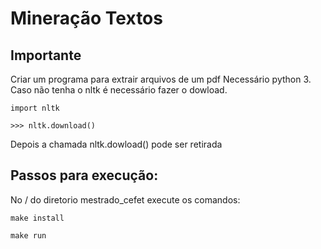 # Mineração Textos


##  Importante
Criar um programa para extrair arquivos de um pdf
Necessário python 3. Caso não tenha o nltk é necessário fazer o dowload.

```import nltk```  

```>>> nltk.download()```  

Depois a chamada nltk.dowload() pode ser retirada

## Passos para execução:

No / do diretorio mestrado_cefet  execute os comandos:

```make install```  

```make run```  
